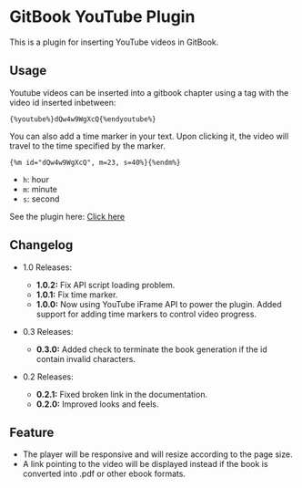 GitBook YouTube Plugin
===

This is a plugin for inserting YouTube videos in GitBook.

## Usage

Youtube videos can be inserted into a gitbook chapter using a tag with the video id inserted inbetween:

```
{%youtube%}dQw4w9WgXcQ{%endyoutube%}
```

You can also add a time marker in your text. Upon clicking it, the video will travel to the time specified by the marker.

```
{%m id="dQw4w9WgXcQ", m=23, s=40%}{%endm%}
```

* ```h```: hour
* ```m```: minute
* ```s```: second

See the plugin here: [Click here](http://ymcatar.gitbooks.io/gitbook-test/content/testing_youtubex.html)

## Changelog

* 1.0 Releases:
	* **1.0.2:** Fix API script loading problem.
	* **1.0.1:** Fix time marker.
	* **1.0.0:** Now using YouTube iFrame API to power the plugin. Added support for adding time markers to control video progress.

* 0.3 Releases:
	* **0.3.0:** Added check to terminate the book generation if the id contain invalid characters.

* 0.2 Releases:
	* **0.2.1:** Fixed broken link in the documentation.
	* **0.2.0:** Improved looks and feels.

## Feature

* The player will be responsive and will resize according to the page size.
* A link pointing to the video will be displayed instead if the book is converted into .pdf or other ebook formats.
